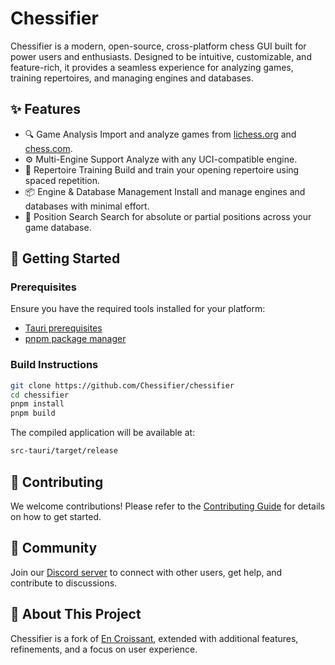 # Chessifier

Chessifier is a modern, open-source, cross-platform chess GUI built for power users and enthusiasts. Designed to be intuitive, customizable, and feature-rich, it provides a seamless experience for analyzing games, training repertoires, and managing engines and databases.

## ✨ Features

- 🔍 Game Analysis
    Import and analyze games from [lichess.org](https://lichess.org) and [chess.com](https://chess.com).
- ⚙️ Multi-Engine Support
    Analyze with any UCI-compatible engine.
- 🧠 Repertoire Training
    Build and train your opening repertoire using spaced repetition.
- 📦 Engine & Database Management
    Install and manage engines and databases with minimal effort.
- 🔎 Position Search
    Search for absolute or partial positions across your game database.

## 🚀 Getting Started

### Prerequisites
Ensure you have the required tools installed for your platform:
- [Tauri prerequisites](https://tauri.app/start/prerequisites/)
- [pnpm package manager](https://pnpm.io/)

### Build Instructions

```bash
git clone https://github.com/Chessifier/chessifier
cd chessifier
pnpm install
pnpm build
```

The compiled application will be available at:

```bash
src-tauri/target/release
```

## 🤝 Contributing

We welcome contributions! Please refer to the [Contributing Guide](./CONTRIBUTING.md) for details on how to get started.

## 💬 Community

Join our [Discord server](https://discord.gg/AseVZvWr2X) to connect with other users, get help, and contribute to discussions.

## 🧱 About This Project

Chessifier is a fork of [En Croissant](https://github.com/franciscoBSalgueiro/en-croissant), extended with additional features, refinements, and a focus on user experience.

